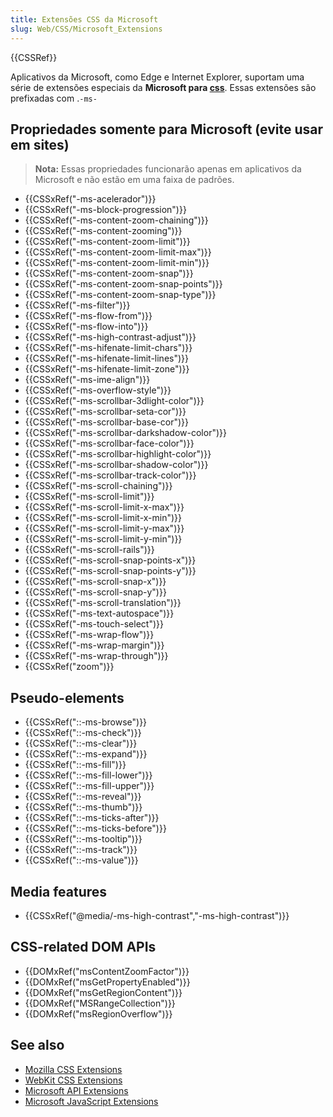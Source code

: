 ```yaml
---
title: Extensões CSS da Microsoft
slug: Web/CSS/Microsoft_Extensions
---
```


{{CSSRef}}

Aplicativos da Microsoft, como Edge e Internet Explorer, suportam uma série de extensões especiais da **Microsoft para [css](/pt-BR/docs/Web/CSS)**. Essas extensões são prefixadas com .`-ms-`

## Propriedades somente para Microsoft (evite usar em sites)

> **Nota:** Essas propriedades funcionarão apenas em aplicativos da Microsoft e não estão em uma faixa de padrões.

- {{CSSxRef("-ms-acelerador")}}
- {{CSSxRef("-ms-block-progression")}}
- {{CSSxRef("-ms-content-zoom-chaining")}}
- {{CSSxRef("-ms-content-zooming")}}
- {{CSSxRef("-ms-content-zoom-limit")}}
- {{CSSxRef("-ms-content-zoom-limit-max")}}
- {{CSSxRef("-ms-content-zoom-limit-min")}}
- {{CSSxRef("-ms-content-zoom-snap")}}
- {{CSSxRef("-ms-content-zoom-snap-points")}}
- {{CSSxRef("-ms-content-zoom-snap-type")}}
- {{CSSxRef("-ms-filter")}}
- {{CSSxRef("-ms-flow-from")}}
- {{CSSxRef("-ms-flow-into")}}
- {{CSSxRef("-ms-high-contrast-adjust")}}
- {{CSSxRef("-ms-hifenate-limit-chars")}}
- {{CSSxRef("-ms-hifenate-limit-lines")}}
- {{CSSxRef("-ms-hifenate-limit-zone")}}
- {{CSSxRef("-ms-ime-align")}}
- {{CSSxRef("-ms-overflow-style")}}
- {{CSSxRef("-ms-scrollbar-3dlight-color")}}
- {{CSSxRef("-ms-scrollbar-seta-cor")}}
- {{CSSxRef("-ms-scrollbar-base-cor")}}
- {{CSSxRef("-ms-scrollbar-darkshadow-color")}}
- {{CSSxRef("-ms-scrollbar-face-color")}}
- {{CSSxRef("-ms-scrollbar-highlight-color")}}
- {{CSSxRef("-ms-scrollbar-shadow-color")}}
- {{CSSxRef("-ms-scrollbar-track-color")}}
- {{CSSxRef("-ms-scroll-chaining")}}
- {{CSSxRef("-ms-scroll-limit")}}
- {{CSSxRef("-ms-scroll-limit-x-max")}}
- {{CSSxRef("-ms-scroll-limit-x-min")}}
- {{CSSxRef("-ms-scroll-limit-y-max")}}
- {{CSSxRef("-ms-scroll-limit-y-min")}}
- {{CSSxRef("-ms-scroll-rails")}}
- {{CSSxRef("-ms-scroll-snap-points-x")}}
- {{CSSxRef("-ms-scroll-snap-points-y")}}
- {{CSSxRef("-ms-scroll-snap-x")}}
- {{CSSxRef("-ms-scroll-snap-y")}}
- {{CSSxRef("-ms-scroll-translation")}}
- {{CSSxRef("-ms-text-autospace")}}
- {{CSSxRef("-ms-touch-select")}}
- {{CSSxRef("-ms-wrap-flow")}}
- {{CSSxRef("-ms-wrap-margin")}}
- {{CSSxRef("-ms-wrap-through")}}
- {{CSSxRef("zoom")}}

## Pseudo-elements

- {{CSSxRef("::-ms-browse")}}
- {{CSSxRef("::-ms-check")}}
- {{CSSxRef("::-ms-clear")}}
- {{CSSxRef("::-ms-expand")}}
- {{CSSxRef("::-ms-fill")}}
- {{CSSxRef("::-ms-fill-lower")}}
- {{CSSxRef("::-ms-fill-upper")}}
- {{CSSxRef("::-ms-reveal")}}
- {{CSSxRef("::-ms-thumb")}}
- {{CSSxRef("::-ms-ticks-after")}}
- {{CSSxRef("::-ms-ticks-before")}}
- {{CSSxRef("::-ms-tooltip")}}
- {{CSSxRef("::-ms-track")}}
- {{CSSxRef("::-ms-value")}}

## Media features

- {{CSSxRef("@media/-ms-high-contrast","-ms-high-contrast")}}

## CSS-related DOM APIs

- {{DOMxRef("msContentZoomFactor")}}
- {{DOMxRef("msGetPropertyEnabled")}}
- {{DOMxRef("msGetRegionContent")}}
- {{DOMxRef("MSRangeCollection")}}
- {{DOMxRef("msRegionOverflow")}}

## See also

- [Mozilla CSS Extensions](/pt-BR/docs/Web/CSS/Mozilla_Extensions)
- [WebKit CSS Extensions](/pt-BR/docs/Web/CSS/WebKit_Extensions)
- [Microsoft API Extensions](/pt-BR/docs/Web/API/Microsoft_API_extensions)
- [Microsoft JavaScript Extensions](/pt-BR/docs/Web/JavaScript/Microsoft_JavaScript_extensions)
